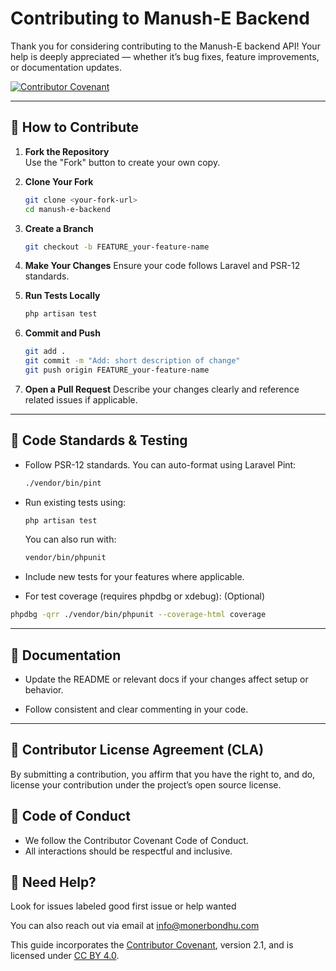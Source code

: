 # Contributing to Manush-E Backend

Thank you for considering contributing to the Manush-E backend API! Your help is deeply appreciated — whether it’s bug fixes, feature improvements, or documentation updates.

[![Contributor Covenant](https://img.shields.io/badge/Contributor%20Covenant-2.1-4baaaa.svg)](CODE_OF_CONDUCT.md)

---

## 📌 How to Contribute

1. **Fork the Repository**  
   Use the "Fork" button to create your own copy.

2. **Clone Your Fork**
   ```bash
   git clone <your-fork-url>
   cd manush-e-backend
   ```

3. **Create a Branch**
    ```bash
    git checkout -b FEATURE_your-feature-name
    ```

4. **Make Your Changes**
    Ensure your code follows Laravel and PSR-12 standards.

5. **Run Tests Locally**
    ```bash
    php artisan test
    ```
    
6. **Commit and Push**
    ```bash
    git add .
    git commit -m "Add: short description of change"
    git push origin FEATURE_your-feature-name
    ```

7. **Open a Pull Request**
Describe your changes clearly and reference related issues if applicable.

---

## 🧪 Code Standards & Testing
* Follow PSR-12 standards. You can auto-format using Laravel Pint:
    ```bash
    ./vendor/bin/pint
    ```

* Run existing tests using:
    ```bash
    php artisan test
    ```
    You can also run with:

    ```bash
    vendor/bin/phpunit
    ```

* Include new tests for your features where applicable.

* For test coverage (requires phpdbg or xdebug): (Optional)

```bash
phpdbg -qrr ./vendor/bin/phpunit --coverage-html coverage
```

---

## 📝 Documentation
* Update the README or relevant docs if your changes affect setup or behavior.

* Follow consistent and clear commenting in your code.

---

## 📄 Contributor License Agreement (CLA)
By submitting a contribution, you affirm that you have the right to, and do, license your contribution under the project’s open source license.

## 🧠 Code of Conduct
* We follow the Contributor Covenant Code of Conduct.
* All interactions should be respectful and inclusive.

## 🙌 Need Help?
Look for issues labeled good first issue or help wanted

You can also reach out via email at [info@monerbondhu.com](mailto:info@monerbondhu.com)

This guide incorporates the [Contributor Covenant](https://www.contributor-covenant.org), version 2.1, and is licensed under [CC BY 4.0](https://creativecommons.org/licenses/by/4.0).
